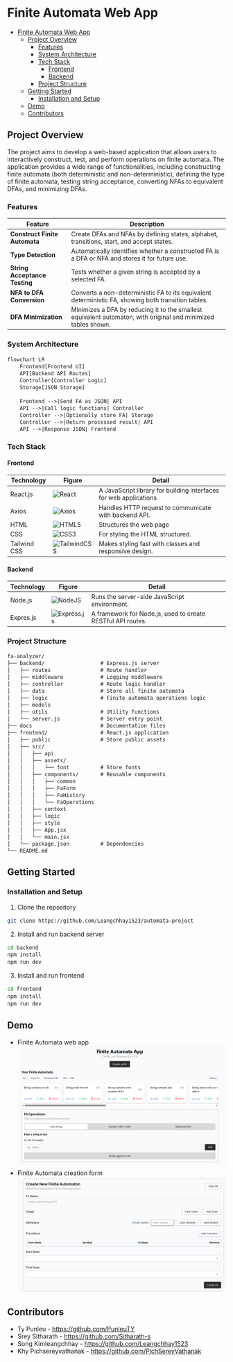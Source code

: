 # Finite Automata Web App

- [Finite Automata Web App](#finite-automata-web-app)
  - [Project Overview](#project-overview)
    - [Features](#features)
    - [System Architecture](#system-architecture)
    - [Tech Stack](#tech-stack)
      - [Frontend](#frontend)
      - [Backend](#backend)
    - [Project Structure](#project-structure)
  - [Getting Started](#getting-started)
    - [Installation and Setup](#installation-and-setup)
  - [Demo](#demo)
  - [Contributors](#contributors)

## Project Overview

The project aims to develop a web-based application that allows users to interactively construct, test, and perform operations on finite automata. The application provides a wide range of functionalities, including constructing finite automata (both deterministic and non-deterministic), defining the type of finite automata, testing string acceptance, converting NFAs to equivalent DFAs, and minimizing DFAs.

### Features

| Feature                       | Description                                                                                                    |
| ----------------------------- | -------------------------------------------------------------------------------------------------------------- |
| **Construct Finite Automata** | Create DFAs and NFAs by defining states, alphabet, transitions, start, and accept states.                      |
| **Type Detection**            | Automatically identifies whether a constructed FA is a DFA or NFA and stores it for future use.                |
| **String Acceptance Testing** | Tests whether a given string is accepted by a selected FA.                                                     |
| **NFA to DFA Conversion**     | Converts a non-deterministic FA to its equivalent deterministic FA, showing both transition tables.            |
| **DFA Minimization**          | Minimizes a DFA by reducing it to the smallest equivalent automaton, with original and minimized tables shown. |

### System Architecture

```mermaid
flowchart LR
    Frontend[Frontend UI]
    API[Backend API Routes]
    Controller[Controller Logic]
    Storage[JSON Storage]

    Frontend -->|Send FA as JSON| API
    API -->|Call logic functions| Controller
    Controller -->|Optionally store FA| Storage
    Controller -->|Return processed result| API
    API -->|Response JSON| Frontend
```

### Tech Stack

#### Frontend

| Technology   | Figure                                                                                                                       | Detail                                                            |
| ------------ | ---------------------------------------------------------------------------------------------------------------------------- | ----------------------------------------------------------------- |
| React.js     | ![React](https://img.shields.io/badge/react-%2320232a.svg?style=for-the-badge&logo=react&logoColor=%2361DAFB)                | A JavaScript library for building interfaces for web applications |
| Axios        | ![Axios](https://img.shields.io/badge/Axios-5A29E4.svg?style=for-the-badge&logo=Axios&logoColor=white)                       | Handles HTTP request to communicate with backend API.             |
| HTML         | ![HTML5](https://img.shields.io/badge/html5-%23E34F26.svg?style=for-the-badge&logo=html5&logoColor=white)                    | Structures the web page                                           |
| CSS          | ![CSS3](https://img.shields.io/badge/css3-%231572B6.svg?style=for-the-badge&logo=css3&logoColor=white)                       | For styling the HTML structured.                                  |
| Tailwind CSS | ![TailwindCSS](https://img.shields.io/badge/tailwindcss-%2338B2AC.svg?style=for-the-badge&logo=tailwind-css&logoColor=white) | Makes styling fast with classes and responsive design.            |

#### Backend

| Technology | Figure                                                                                                                    | Detail                                                      |
| ---------- | ------------------------------------------------------------------------------------------------------------------------- | ----------------------------------------------------------- |
| Node.js    | ![NodeJS](https://img.shields.io/badge/node.js-6DA55F?style=for-the-badge&logo=node.js&logoColor=white)                   | Runs the server-side JavaScript environment.                |
| Expres.js  | ![Express.js](https://img.shields.io/badge/express.js-%23404d59.svg?style=for-the-badge&logo=express&logoColor=%2361DAFB) | A framework for Node.js, used to create RESTful API routes. |

### Project Structure

```plaintext
fa-analyzer/
├── backend/                  # Express.js server
│   ├── routes                # Route handler
│   ├── middleware            # Logging middleware
│   ├── controller            # Route logic handler
│   ├── data                  # Store all finite automata
│   ├── logic                 # Finite automata operations logic
│   ├── models
│   ├── utils                 # Utility functions
│   └── server.js             # Server entry point
├── docs                      # Documentation files
├── frontend/                 # React.js application
│   ├── public                # Store public assets
│   ├── src/
│   │   ├── api
│   │   ├── assets/
│   │   │   └── font          # Store fonts
│   │   ├── components/       # Reusable components
│   │   │   ├── common
│   │   │   ├── FaForm
│   │   │   ├── FaHistory
│   │   │   └── FaOperations
│   │   ├── context
│   │   ├── logic
│   │   ├── style
│   │   ├── App.jsx
│   │   └── main.jsx
│   └── package.json          # Dependencies
└── README.md
```

## Getting Started

### Installation and Setup

1. Clone the repository

```bash
git clone https://github.com/Leangchhay1523/automata-project
```

2. Install and run backend server

```bash
cd backend
npm install
npm run dev

```

3. Install and run frontend

```bash
cd frontend
npm install
npm run dev
```

## Demo

- Finite Automata web app
  ![App](docs/demo/fa-app.png)
- Finite Automata creation form
  ![Creation Form](docs/demo/fa-creation.png)

## Contributors

- Ty Punleu - https://github.com/PunleuTY
- Srey Sitharath - https://github.com/Sitharath-s
- Song Kimleangchhay - https://github.com/Leangchhay1523
- Khy Pichsereyvathanak - https://github.com/PichSereyVathanak
